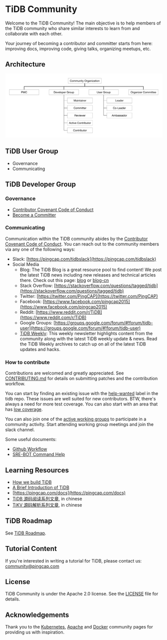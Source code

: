 # TiDB Community

Welcome to the TiDB Community! The main objective is to help members of the
TiDB community who share similar interests to learn from and collaborate with
each other.

Your journey of becoming a contributor and committer starts from here:
improving docs, improving code, giving talks, organizing meetups, etc.

## Architecture

![TiDB Community Architecture](./architecture.svg)

## TiDB User Group

* Governance
* Communicating

## TiDB Developer Group

### Governance

* [Contributor Covenant Code of Conduct](./CODE_OF_CONDUCT.md)
* [Become a Committer](./become-a-committer.md)

### Communicating

Communication within the TiDB community abides by the [Contributor Covenant
Code of Conduct](./CODE_OF_CONDUCT.md). You can reach out to the community
members via any one of the following ways:

* Slack: [https://pingcap.com/tidbslack](https://pingcap.com/tidbslack)
* Social Media
    * Blog: The TiDB Blog is a great resource pool to find content! We post the
      latest TiDB news including new releases and technical articles there.
      Check out this page: [blog](https://pingcap.com/blog) or
      [blog-cn](https://pingcap.com/blog-cn)
    * Stack Overflow: [https://stackoverflow.com/questions/tagged/tidb](https://stackoverflow.com/questions/tagged/tidb)
    * Twitter: [https://twitter.com/PingCAP](https://twitter.com/PingCAP)
    * Facebook: [https://www.facebook.com/pingcap2015](https://www.facebook.com/pingcap2015)
    * Reddit: [https://www.reddit.com/r/TiDB](https://www.reddit.com/r/TiDB)
    * Google Groups: [https://groups.google.com/forum/#!forum/tidb-user](https://groups.google.com/forum/#!forum/tidb-user)
    * [TiDB Weekly](https://pingcap.com/weekly): This weekly newsletter
      highlights content from the community along with the latest TiDB weekly
      update & news. Read the TiDB Weekly archives to catch up on all of the
      latest TiDB updates and hacks.

### How to contribute

Contributions are welcomed and greatly appreciated. See
[CONTRIBUTING.md](./CONTRIBUTING.md)
for details on submitting patches and the contribution workflow.

You can start by finding an existing issue with the
[help-wanted](https://github.com/pingcap/tidb/issues?q=is%3Aissue+is%3Aopen+label%3A%22help+wanted%22)
label in the tidb repo. These issues are well suited for new contributors. BTW,
there's always a need for more test coverage. You can also start with an area
that has [low coverage](https://codecov.io/gh/pingcap/tidb).

You can also join one of the [active working groups](./working-groups) to
participate in a community activity. Start attending working group meetings and
join the slack channel.

Some useful documents:

* [Github Workflow](./contributors/workflow.md)
* [SRE-BOT Command Help](./contributors/command-help.md)

## Learning Resources

* [How we build TiDB](https://www.pingcap.com/blog/2016-10-17-how-we-build-tidb/)
* [A Brief Introduction of TiDB](https://www.pingcap.com/blog/2017-05-23-perconalive17/)
* [https://pingcap.com/docs](https://pingcap.com/docs)
* [TiDB 源码阅读系列文章](https://pingcap.com/blog-cn/#TiDB-%E6%BA%90%E7%A0%81%E9%98%85%E8%AF%BB), in chinese
* [TiKV 源码解析系列文章](https://pingcap.com/blog-cn/#TiKV-%E6%BA%90%E7%A0%81%E8%A7%A3%E6%9E%90), in chinese

## TiDB Roadmap

See [TiDB Roadmap](https://pingcap.com/docs/v2.1/roadmap/#tidb-roadmap).

## Tutorial Content

If you're interested in writing a tutorial for TiDB, please contact us:
[community@pingcap.com](mailto:community@pingcap.com)

## License

TiDB Community is under the Apache 2.0 license. See the
[LICENSE](./LICENSE.md) file for details.

## Acknowledgements

Thank you to the [Kubernetes](https://github.com/kubernetes/community),
[Apache](http://activemq.apache.org/becoming-a-committer.html) and
[Docker](https://github.com/docker/community) community pages for providing us
with inspiration.
